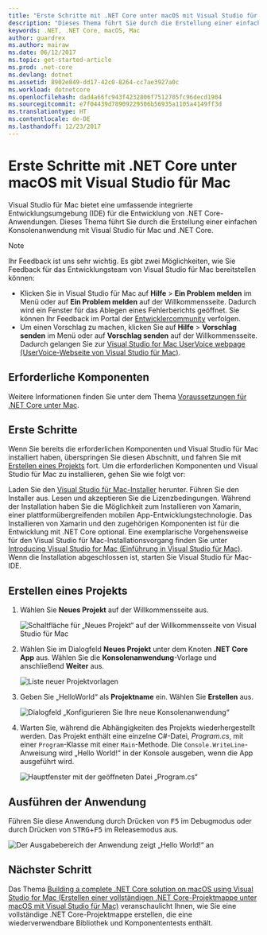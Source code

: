 ```yaml
---
title: "Erste Schritte mit .NET Core unter macOS mit Visual Studio für Mac"
description: "Dieses Thema führt Sie durch die Erstellung einer einfachen Konsolenanwendung mit Visual Studio für Mac und .NET Core."
keywords: .NET, .NET Core, macOS, Mac
author: guardrex
ms.author: mairaw
ms.date: 06/12/2017
ms.topic: get-started-article
ms.prod: .net-core
ms.devlang: dotnet
ms.assetid: 8902e849-dd17-42c0-8264-cc7ae3927a0c
ms.workload: dotnetcore
ms.openlocfilehash: dad4a66fc943f4232806f7512705fc96decd1904
ms.sourcegitcommit: e7f04439d78909229506b56935a1105a4149ff3d
ms.translationtype: HT
ms.contentlocale: de-DE
ms.lasthandoff: 12/23/2017
---
```

# <a name="getting-started-with-net-core-on-macos-using-visual-studio-for-mac"></a>Erste Schritte mit .NET Core unter macOS mit Visual Studio für Mac

Visual Studio für Mac bietet eine umfassende integrierte Entwicklungsumgebung (IDE) für die Entwicklung von .NET Core-Anwendungen. Dieses Thema führt Sie durch die Erstellung einer einfachen Konsolenanwendung mit Visual Studio für Mac und .NET Core.

> [!NOTE]
> Ihr Feedback ist uns sehr wichtig. Es gibt zwei Möglichkeiten, wie Sie Feedback für das Entwicklungsteam von Visual Studio für Mac bereitstellen können:
> * Klicken Sie in Visual Studio für Mac auf **Hilfe** > **Ein Problem melden** im Menü oder auf **Ein Problem melden** auf der Willkommensseite. Dadurch wird ein Fenster für das Ablegen eines Fehlerberichts geöffnet. Sie können Ihr Feedback im Portal der [Entwicklercommunity](https://developercommunity.visualstudio.com/spaces/8/index.html) verfolgen.
> * Um einen Vorschlag zu machen, klicken Sie auf **Hilfe** > **Vorschlag senden** im Menü oder auf **Vorschlag senden** auf der Willkommensseite. Dadurch gelangen Sie zur [Visual Studio for Mac UserVoice webpage (UserVoice-Webseite von Visual Studio für Mac)](https://visualstudio.uservoice.com/forums/563332-visual-studio-for-mac).

## <a name="prerequisites"></a>Erforderliche Komponenten

Weitere Informationen finden Sie unter dem Thema [Voraussetzungen für .NET Core unter Mac](../../core/macos-prerequisites.md).

## <a name="getting-started"></a>Erste Schritte

Wenn Sie bereits die erforderlichen Komponenten und Visual Studio für Mac installiert haben, überspringen Sie diesen Abschnitt, und fahren Sie mit [Erstellen eines Projekts](#creating-a-project) fort. Um die erforderlichen Komponenten und Visual Studio für Mac zu installieren, gehen Sie wie folgt vor:

Laden Sie den [Visual Studio für Mac-Installer](https://www.visualstudio.com/vs/visual-studio-mac/) herunter. Führen Sie den Installer aus. Lesen und akzeptieren Sie die Lizenzbedingungen. Während der Installation haben Sie die Möglichkeit zum Installieren von Xamarin, einer plattformübergreifenden mobilen App-Entwicklungstechnologie. Das Installieren von Xamarin und den zugehörigen Komponenten ist für die Entwicklung mit .NET Core optional. Eine exemplarische Vorgehensweise für den Visual Studio für Mac-Installationsvorgang finden Sie unter [Introducing Visual Studio for Mac (Einführung in Visual Studio für Mac)](https://developer.xamarin.com/guides/cross-platform/visual-studio-mac/). Wenn die Installation abgeschlossen ist, starten Sie Visual Studio für Mac-IDE.

## <a name="creating-a-project"></a>Erstellen eines Projekts

1. Wählen Sie **Neues Projekt** auf der Willkommensseite aus.

   ![Schaltfläche für „Neues Projekt“ auf der Willkommensseite von Visual Studio für Mac](./media/using-on-mac-vs/vsmac1.png)

1. Wählen Sie im Dialogfeld **Neues Projekt** unter dem Knoten **.NET Core** **App** aus. Wählen Sie die **Konsolenanwendung**-Vorlage und anschließend **Weiter** aus.

   ![Liste neuer Projektvorlagen](./media/using-on-mac-vs/vsmac2.png)

1. Geben Sie „HelloWorld“ als **Projektname** ein. Wählen Sie **Erstellen** aus.

   ![Dialogfeld „Konfigurieren Sie Ihre neue Konsolenanwendung“](./media/using-on-mac-vs/vsmac3.png)

1. Warten Sie, während die Abhängigkeiten des Projekts wiederhergestellt werden. Das Projekt enthält eine einzelne C#-Datei, *Program.cs*, mit einer `Program`-Klasse mit einer `Main`-Methode. Die `Console.WriteLine`-Anweisung wird „Hello World!“ in der Konsole ausgeben, wenn die App ausgeführt wird.

   ![Hauptfenster mit der geöffneten Datei „Program.cs“](./media/using-on-mac-vs/vsmac4.png)

## <a name="run-the-application"></a>Ausführen der Anwendung

Führen Sie diese Anwendung durch Drücken von <kbd>F5</kbd> im Debugmodus oder durch Drücken von <kbd>STRG</kbd>+<kbd>F5</kbd> im Releasemodus aus.

![Der Ausgabebereich der Anwendung zeigt „Hello World!“ an](./media/using-on-mac-vs/vsmac5.png)

## <a name="next-step"></a>Nächster Schritt

Das Thema [Building a complete .NET Core solution on macOS using Visual Studio for Mac (Erstellen einer vollständigen .NET Core-Projektmappe unter macOS mit Visual Studio für Mac)](using-on-mac-vs-full-solution.md) veranschaulicht Ihnen, wie Sie eine vollständige .NET Core-Projektmappe erstellen, die eine wiederverwendbare Bibliothek und Komponententests enthält.

